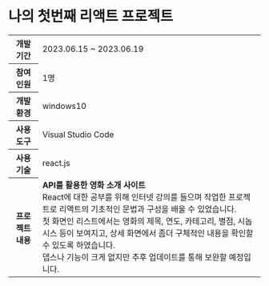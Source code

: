 # 나의 첫번째 리액트 프로젝트
<table>
  <tr>
    <th>개발 기간</th>
    <td>2023.06.15 ~ 2023.06.19</td>
  </tr>  
  <tr>
    <th>참여 인원</th>
    <td>1명</td>
  </tr> 
  <tr>
    <th>개발 환경</th>
    <td>windows10</td>
  </tr>  
  <tr>
    <th>사용 도구</th>
    <td>Visual Studio Code</td>
  </tr> 
  <tr>
    <th>사용 기술</th>
    <td>react.js</td>
  </tr> 
  <tr>
    <th>프로젝트 내용</th>
    <td>
      <b>API를 활용한 영화 소개 사이트</b><br>
      React에 대한 공부를 위해 인터넷 강의를 들으며 작업한 프로젝트로 리액트의 기초적인 문법과 구성을 배울 수 있었습니다.<br>
      첫 화면인 리스트에서는 영화의 제목, 연도, 카테고리, 별점, 시놉시스 등이 보여지고, 상세 화면에서 좀더 구체적인 내용을 확인할 수 있도록 하였습니다.<br>
      뎁스나 기능이 크게 없지만 추후 업데이트를 통해 보완할 예정입니다.
    </td>
  </tr> 
</table>

